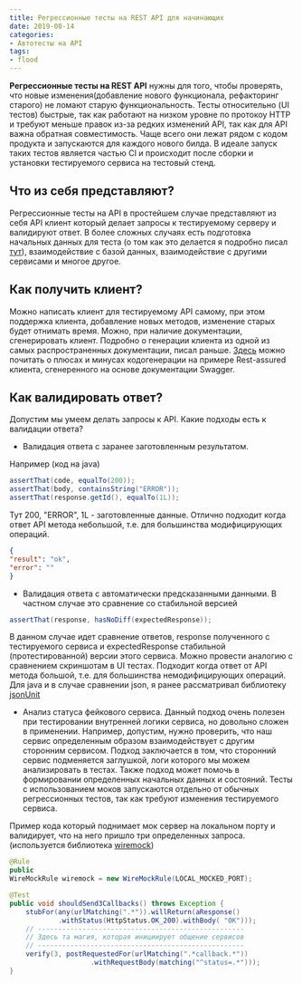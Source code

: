 ```yaml
---
title: Регрессионные тесты на REST API для начинающих
date: 2019-08-14
categories:
- Автотесты на API
tags:
- flood
---
```

**Регрессионные тесты на REST API** нужны для того, чтобы проверять, что новые изменения(добавление нового функционала, рефакторинг старого) не ломают старую функциональность. Тесты относительно (UI тестов) быстрые, так как работают на низком уровне по протокоу HTTP и требуют меньше правок из-за редких изменений API, так как для API важна обратная совместимость. Чаще всего они лежат рядом с кодом продукта и запускаются для каждого нового билда. В идеале запуск таких тестов является частью CI и происходит после сборки и установки тестируемого сервиса на тестовый стенд.

## Что из себя представляют?
Регрессионные тесты на API в простейшем случае представляют из себя API клиент который делает запросы к тестируемому серверу и валидируют ответ. В более сложных случаях есть подготовка начальных данных для теста (о том как это делается я подробно писал [тут](http://localhost:4000/%D1%80%D0%B0%D0%B7%D0%BD%D0%BE%D0%B5/2018/09/05/prepare-data/)), взаимодействие с базой данных, взаимодействие с другими сервисами и многое другое.

## Как получить клиент?
Можно написать клиент для тестируемому API самому, при этом поддержка клиента, добавление новых методов, изменение старых будет отнимать время. Можно, при наличие документации, сгенерировать клиент.
Подробно о генерации клиента из одной из самых распространенных документации, писал раньше. [Здесь](https://viclovsky.github.io/%D0%B0%D0%B2%D1%82%D0%BE%D1%82%D0%B5%D1%81%D1%82%D1%8B%20%D0%BD%D0%B0%20api/2018/05/09/swagger-rest-assured/) можно почитать о плюсах и минусах кодогенерации на примере Rest-assured клиента, сгенеренного на основе документации Swagger.

## Как валидировать ответ?
Допустим мы умеем делать запросы к API. Какие подходы есть к валидации ответа?

* Валидация ответа с заранее заготовленным результатом.

Например (код на java)

```java
assertThat(code, equalTo(200));
assertThat(body, containsString("ERROR"));
assertThat(response.getId(), equalTo(1L));
```
Тут 200, "ERROR", 1L - заготовленные данные.
Отлично подходит когда ответ API метода небольшой, т.е. для большинства модифицирующих операций.

```json
{
"result": "ok",
"error": ""
}
```

* Валидация ответа с автоматически предсказанными данными. В частном случае это сравнение со стабильной версией

```java
assertThat(response, hasNoDiff(expectedResponse));
```
В данном случае идет сравнение ответов, response полученного с тестируемого сервиса и expectedResponse стабильной (протестированной) версии этого сервиса.
Можно провести аналогию с сравнением скриншотам в UI тестах.
Подходит когда ответ от API метода большой, т.е. для большинства немодифицирующих операций.
Для java и в случае сравнении json, я ранее рассматривал библиотеку [jsonUnit](https://viclovsky.github.io/%D0%B0%D0%B2%D1%82%D0%BE%D1%82%D0%B5%D1%81%D1%82%D1%8B%20%D0%BD%D0%B0%20api/%D0%B0%D0%B2%D1%82%D0%BE%D1%82%D0%B5%D1%81%D1%82%D1%8B%20%D0%BD%D0%B0%20web/2018/08/07/jsonunit/)

* Анализ статуса фейкового сервиса. Данный подход очень полезен при тестировании внутренней логики сервиса, но довольно сложен в применении.
Например, допустим, нужно проверить, что наш сервис определенным образом взаимодействует с другим сторонним сервисом.
Подход заключается в том, что сторонний сервис подменяется заглушкой, логи которого мы можем анализировать в тестах.
Также подход может помочь в формировании определенных начальных данных и состояний.
Тесты с использованием моков запускаются отдельно от обычных регрессионных тестов, так как требуют изменения тестируемого сервиса.

Пример кода который поднимает мок сервер на локальном порту и валидирует, что на него пришло три определенных запроса.
(используется библиотека [wiremock](http://wiremock.org))
```java
@Rule
public
WireMockRule wiremock = new WireMockRule(LOCAL_MOCKED_PORT);

@Test
public void shouldSend3Callbacks() throws Exception {
    stubFor(any(urlMatching(".*")).willReturn(aResponse()
            .withStatus(HttpStatus.OK_200).withBody( "OK")));
    // ---------------------------------------------------
    // Здесь та магия, которая инициирует общение сервисов
    // ---------------------------------------------------
    verify(3, postRequestedFor(urlMatching(".*callback.*"))
                    .withRequestBody(matching("^status=.*")));
}
```





